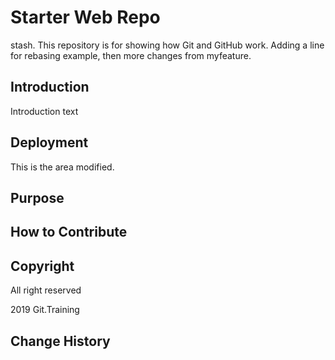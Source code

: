 # Starter Web Repo

stash.
This repository is for showing how Git and GitHub work. Adding a line for rebasing example, then more changes from myfeature.

## Introduction
Introduction text

## Deployment
This is the area modified.
## Purpose

## How to Contribute

## Copyright
All right reserved

2019 Git.Training

## Change History
